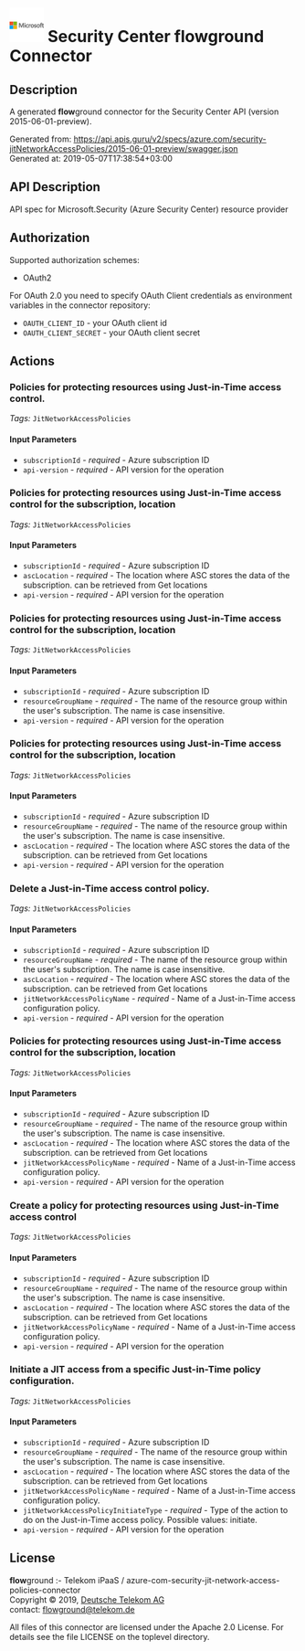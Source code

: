# ![LOGO](logo.png) Security Center **flow**ground Connector

## Description

A generated **flow**ground connector for the Security Center API (version 2015-06-01-preview).

Generated from: https://api.apis.guru/v2/specs/azure.com/security-jitNetworkAccessPolicies/2015-06-01-preview/swagger.json<br/>
Generated at: 2019-05-07T17:38:54+03:00

## API Description

API spec for Microsoft.Security (Azure Security Center) resource provider

## Authorization

Supported authorization schemes:
- OAuth2

For OAuth 2.0 you need to specify OAuth Client credentials as environment variables in the connector repository:
* `OAUTH_CLIENT_ID` - your OAuth client id
* `OAUTH_CLIENT_SECRET` - your OAuth client secret

## Actions

### Policies for protecting resources using Just-in-Time access control.

*Tags:* `JitNetworkAccessPolicies`

#### Input Parameters
* `subscriptionId` - _required_ - Azure subscription ID
* `api-version` - _required_ - API version for the operation

### Policies for protecting resources using Just-in-Time access control for the subscription, location

*Tags:* `JitNetworkAccessPolicies`

#### Input Parameters
* `subscriptionId` - _required_ - Azure subscription ID
* `ascLocation` - _required_ - The location where ASC stores the data of the subscription. can be retrieved from Get locations
* `api-version` - _required_ - API version for the operation

### Policies for protecting resources using Just-in-Time access control for the subscription, location

*Tags:* `JitNetworkAccessPolicies`

#### Input Parameters
* `subscriptionId` - _required_ - Azure subscription ID
* `resourceGroupName` - _required_ - The name of the resource group within the user's subscription. The name is case insensitive.
* `api-version` - _required_ - API version for the operation

### Policies for protecting resources using Just-in-Time access control for the subscription, location

*Tags:* `JitNetworkAccessPolicies`

#### Input Parameters
* `subscriptionId` - _required_ - Azure subscription ID
* `resourceGroupName` - _required_ - The name of the resource group within the user's subscription. The name is case insensitive.
* `ascLocation` - _required_ - The location where ASC stores the data of the subscription. can be retrieved from Get locations
* `api-version` - _required_ - API version for the operation

### Delete a Just-in-Time access control policy.

*Tags:* `JitNetworkAccessPolicies`

#### Input Parameters
* `subscriptionId` - _required_ - Azure subscription ID
* `resourceGroupName` - _required_ - The name of the resource group within the user's subscription. The name is case insensitive.
* `ascLocation` - _required_ - The location where ASC stores the data of the subscription. can be retrieved from Get locations
* `jitNetworkAccessPolicyName` - _required_ - Name of a Just-in-Time access configuration policy.
* `api-version` - _required_ - API version for the operation

### Policies for protecting resources using Just-in-Time access control for the subscription, location

*Tags:* `JitNetworkAccessPolicies`

#### Input Parameters
* `subscriptionId` - _required_ - Azure subscription ID
* `resourceGroupName` - _required_ - The name of the resource group within the user's subscription. The name is case insensitive.
* `ascLocation` - _required_ - The location where ASC stores the data of the subscription. can be retrieved from Get locations
* `jitNetworkAccessPolicyName` - _required_ - Name of a Just-in-Time access configuration policy.
* `api-version` - _required_ - API version for the operation

### Create a policy for protecting resources using Just-in-Time access control

*Tags:* `JitNetworkAccessPolicies`

#### Input Parameters
* `subscriptionId` - _required_ - Azure subscription ID
* `resourceGroupName` - _required_ - The name of the resource group within the user's subscription. The name is case insensitive.
* `ascLocation` - _required_ - The location where ASC stores the data of the subscription. can be retrieved from Get locations
* `jitNetworkAccessPolicyName` - _required_ - Name of a Just-in-Time access configuration policy.
* `api-version` - _required_ - API version for the operation

### Initiate a JIT access from a specific Just-in-Time policy configuration.

*Tags:* `JitNetworkAccessPolicies`

#### Input Parameters
* `subscriptionId` - _required_ - Azure subscription ID
* `resourceGroupName` - _required_ - The name of the resource group within the user's subscription. The name is case insensitive.
* `ascLocation` - _required_ - The location where ASC stores the data of the subscription. can be retrieved from Get locations
* `jitNetworkAccessPolicyName` - _required_ - Name of a Just-in-Time access configuration policy.
* `jitNetworkAccessPolicyInitiateType` - _required_ - Type of the action to do on the Just-in-Time access policy.
    Possible values: initiate.
* `api-version` - _required_ - API version for the operation

## License

**flow**ground :- Telekom iPaaS / azure-com-security-jit-network-access-policies-connector<br/>
Copyright © 2019, [Deutsche Telekom AG](https://www.telekom.de)<br/>
contact: flowground@telekom.de

All files of this connector are licensed under the Apache 2.0 License. For details
see the file LICENSE on the toplevel directory.
